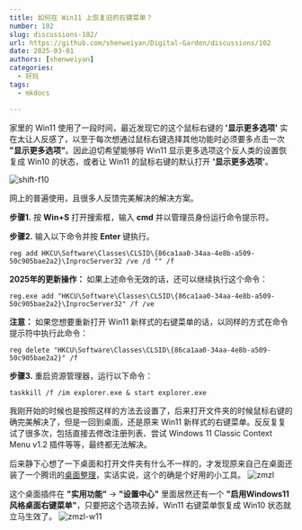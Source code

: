 ```yaml
---
title: 如何在 Win11 上恢复旧的右键菜单？
number: 102
slug: discussions-102/
url: https://github.com/shenweiyan/Digital-Garden/discussions/102
date: 2025-03-01
authors: [shenweiyan]
categories: 
  - 好玩
tags: 
  - mkdocs

---
```


家里的 Win11 使用了一段时间，最近发现它的这个鼠标右键的 **'显示更多选项'** 实在太让人反感了，以至于每次想通过鼠标右键选择其他功能时必须要多点击一次 **"显示更多选项"**。因此迫切希望能够将 Win11 显示更多选项这个反人类的设置恢复成 Win10 的状态，或者让 Win11 的鼠标右键的默认打开 **'显示更多选项'**。

<!-- more -->

![shift-f10](https://kg.weiyan.tech/2025/02/shift-f10.png)

网上的普遍使用，且很多人反馈完美解决的解决方案。

**步骤1.** 按 **Win+S** 打开搜索框，输入 **cmd** 并以管理员身份运行命令提示符。

**步骤2.** 输入以下命令并按 **Enter** 键执行。
```
reg add HKCU\Software\Classes\CLSID\{86ca1aa0-34aa-4e8b-a509-50c905bae2a2}\InprocServer32 /ve /d "" /f
```

**2025年的更新操作：** 如果上述命令无效的话，还可以继续执行这个命令：
```
reg.exe add "HKCU\Software\Classes\CLSID\{86ca1aa0-34aa-4e8b-a509-50c905bae2a2}\InprocServer32" /f /ve
```

**注意：** 如果您想要重新打开 Win11 新样式的右键菜单的话，以同样的方式在命令提示符中执行此命令：
```
reg delete "HKCU\Software\Classes\CLSID\{86ca1aa0-34aa-4e8b-a509-50c905bae2a2}" /f
```

**步骤3.** 重启资源管理器，运行以下命令：
```
taskkill /f /im explorer.exe & start explorer.exe
```

我刚开始的时候也是按照这样的方法去设置了，后来打开文件夹的时候鼠标右键的确完美解决了，但是一回到桌面，还是原来 Win11 新样式的右键菜单。反反复复试了很多次，包括直接去修改注册列表、尝试 Windows 11 Classic Context Menu v1.2 插件等等，最终都无法解决。

后来静下心想了一下桌面和打开文件夹有什么不一样的，才发现原来自己在桌面还装了一个腾讯的[桌面整理](https://guanjia.qq.com/product/zmzl/)，实话实说，这个的确是个好用的小工具。
![zmzl](https://kg.weiyan.cc/2025/02/zmzl.png)

这个桌面插件在 **"实用功能"** → **"设置中心"** 里面居然还有一个 **"启用Windows11风格桌面右键菜单"**，只要把这个选项去掉，Win11 右键菜单恢复成 Win10 状态就立马生效了。
![zmzl-w11](https://kg.weiyan.cc/2025/02/zmzl-w11.png)


<script src="https://giscus.app/client.js"
	data-repo="shenweiyan/Digital-Garden"
	data-repo-id="R_kgDOKgxWlg"
	data-mapping="number"
	data-term="102"
	data-reactions-enabled="1"
	data-emit-metadata="0"
	data-input-position="bottom"
	data-theme="light"
	data-lang="zh-CN"
	crossorigin="anonymous"
	async>
</script>

